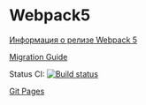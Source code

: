# Webpack5

[Информация о релизе Webpack 5](https://webpack.js.org/blog/2020-10-10-webpack-5-release/)

[Migration Guide](https://webpack.js.org/migrate/5/)

Status CI: [![Build status](https://ci.appveyor.com/api/projects/status/ug1vur72wyngeawg?svg=true)](https://ci.appveyor.com/project/Gto1103/ahj-forms)

[Git Pages](https://gto1103.github.io/AHJ-forms/)
